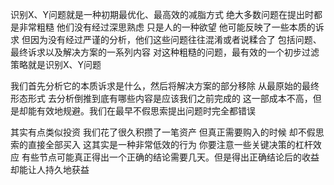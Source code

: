 识别X、Y问题就是一种初期最优化、最高效的减脂方式 绝大多数问题在提出时都是非常粗糙 他们没有经过深思熟虑 只是人的一种欲望 他可能反映了一些本质的诉求 但因为没有经过严谨的分析，他们这些问题往往混淆或者说糅合了 包括问题、最终诉求以及解决方案的一系列内容 对这种粗糙的问题，最有效的一个初步过滤策略就是识别X、Y问题

我们首先分析它的本质诉求是什么，然后将解决方案的部分移除 从最原始的最终形态形式 去分析倒推到底有哪些内容是应该我们之前完成的 这一部成本不高，但是却能有效地规避。我们在最早不假思索提出问题时完全都错误

其实有点类似投资 我们花了很久积攒了一笔资产 但真正需要购入的时候 却不假思索的直接全部买入 这其实是一种非常低效的行为 你要注意一些关键决策的杠杆效应 有些节点可能真正得出一个正确的结论需要几天。但是得出正确结论后的收益 却能让人持久地获益